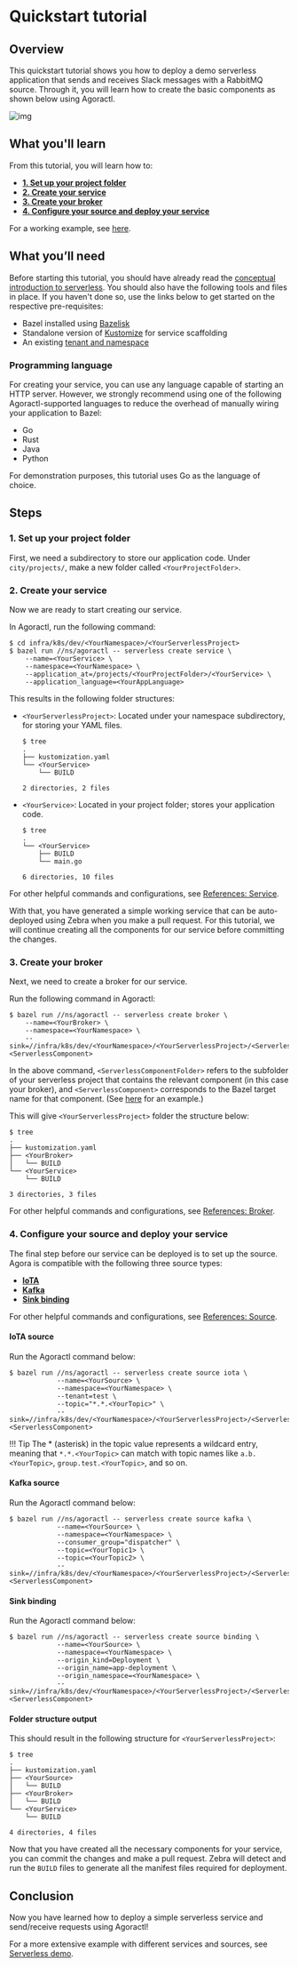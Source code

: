 # Quickstart tutorial


## Overview

This quickstart tutorial shows you how to deploy a demo serverless application that sends and receives Slack messages with a RabbitMQ source. Through it, you will learn how to create the basic components as shown below using Agoractl.

![img](assets/serverless_design_10.png)


## What you'll learn

From this tutorial, you will learn how to:

* [**1. Set up your project folder**](#1-set-up-your-project-folder)
* [**2. Create your service**](#2-create-your-service)
* [**3. Create your broker**](#3-create-your-broker)
* [**4. Configure your source and deploy your service**](#4-configure-your-source-and-deploy-your-service)

For a working example, see [here](https://github.com/wp-wcm/city/tree/main/infra/k8s/dev/agora-tenant/serverless-demo).

## What you’ll need

Before starting this tutorial, you should have already read the [conceptual introduction to serverless](README.md). You should also have the following tools and files in place. If you haven't done so, use the links below to get started on the respective pre-requisites:

* Bazel installed using [Bazelisk](https://bazel.build/install/bazelisk)
* Standalone version of [Kustomize](https://kubectl.docs.kubernetes.io/installation/kustomize) for service scaffolding
* An existing [tenant and namespace](https://github.com/wp-wcm/city/blob/main/ns/tutorial/agora-101/docs/01_tenant-ns-quickstart.md)


### Programming language

For creating your service, you can use any language capable of starting an HTTP server. However, we strongly recommend using one of the following Agoractl-supported languages to reduce the overhead of manually wiring your application to Bazel:

* Go
* Rust
* Java
* Python

For demonstration purposes, this tutorial uses Go as the language of choice.

## Steps

### 1. Set up your project folder

First, we need a subdirectory to store our application code. Under `city/projects/`, make a new folder called `<YourProjectFolder>`. 

### 2. Create your service

Now we are ready to start creating our service.

In Agoractl, run the following command:

```
$ cd infra/k8s/dev/<YourNamespace>/<YourServerlessProject>
$ bazel run //ns/agoractl -- serverless create service \
    --name=<YourService> \
    --namespace=<YourNamespace> \
    --application_at=/projects/<YourProjectFolder>/<YourService> \
    --application_language=<YourAppLanguage>
```

This results in the following folder structures:

* `<YourServerlessProject>`: Located under your namespace subdirectory, for storing your YAML files.

    ```
    $ tree
    .
    ├── kustomization.yaml
    └── <YourService>
        └── BUILD

    2 directories, 2 files
    ```

* `<YourService>`: Located in your project folder; stores your application code. 

    ```
    $ tree
    .
    └── <YourService>
        ├── BUILD
        └── main.go

    6 directories, 10 files
    ```

For other helpful commands and configurations, see [References: Service](references.md#service).

With that, you have generated a simple working service that can be auto-deployed using Zebra when you make a pull request. For this tutorial, we will continue creating all the components for our service before committing the changes.  

### 3. Create your broker

Next, we need to create a broker for our service. 

Run the following command in Agoractl:

```
$ bazel run //ns/agoractl -- serverless create broker \
    --name=<YourBroker> \
    --namespace=<YourNamespace> \
    --sink=//infra/k8s/dev/<YourNamespace>/<YourServerlessProject>/<ServerlessComponentFolder>:<ServerlessComponent>
```

In the above command, `<ServerlessComponentFolder>` refers to the subfolder of your serverless project that contains the relevant component (in this case your broker), and `<ServerlessComponent>` corresponds to the Bazel target name for that component. (See [here](https://github.com/wp-wcm/city/blob/main/infrastructure/k8s/common/iot/iota-ota-0.0.2/ota-source-binding/BUILD#L8) for an example.)

This will give `<YourServerlessProject>` folder the structure below:

```
$ tree
.
├── kustomization.yaml
├── <YourBroker>
│   └── BUILD
└── <YourService>
    └── BUILD

3 directories, 3 files
```

For other helpful commands and configurations, see [References: Broker](references.md#broker).

### 4. Configure your source and deploy your service

The final step before our service can be deployed is to set up the source. Agora is compatible with the following three source types:

* [**IoTA**](#iota-source)
* [**Kafka**](#kafka-source)
* [**Sink binding**](#sink-binding)

For other helpful commands and configurations, see [References: Source](references.md#source).

#### IoTA source

Run the Agoractl command below:

```
$ bazel run //ns/agoractl -- serverless create source iota \
            --name=<YourSource> \
            --namespace=<YourNamespace> \
            --tenant=test \
            --topic="*.*.<YourTopic>" \
            --sink=//infra/k8s/dev/<YourNamespace>/<YourServerlessProject>/<ServerlessComponentFolder>:<ServerlessComponent>
```

!!! Tip
    The \* (asterisk) in the topic value represents a wildcard entry, meaning that `*.*.<YourTopic>` can match with topic names like `a.b.<YourTopic>`, `group.test.<YourTopic>`, and so on.


#### Kafka source

Run the Agoractl command below:

```
$ bazel run //ns/agoractl -- serverless create source kafka \
            --name=<YourSource> \
            --namespace=<YourNamespace> \     
            --consumer_group="dispatcher" \            
            --topic=<YourTopic1> \        
            --topic=<YourTopic2> \ 
            --sink=//infra/k8s/dev/<YourNamespace>/<YourServerlessProject>/<ServerlessComponentFolder>:<ServerlessComponent>
```

#### Sink binding

Run the Agoractl command below:

```
$ bazel run //ns/agoractl -- serverless create source binding \
            --name=<YourSource> \
            --namespace=<YourNamespace> \
            --origin_kind=Deployment \
            --origin_name=app-deployment \
            --origin_namespace=<YourNamespace> \
            --sink=//infra/k8s/dev/<YourNamespace>/<YourServerlessProject>/<ServerlessComponentFolder>:<ServerlessComponent>
```

#### Folder structure output

This should result in the following structure for `<YourServerlessProject>`:

```
$ tree
.
├── kustomization.yaml
├── <YourSource>
│   └── BUILD
├── <YourBroker>
│   └── BUILD
└── <YourService>
    └── BUILD

4 directories, 4 files
```

Now that you have created all the necessary components for your service, you can commit the changes and make a pull request. Zebra will detect and run the `BUILD` files to generate all the manifest files required for deployment.

## Conclusion

Now you have learned how to deploy a simple serverless service and send/receive requests using Agoractl!

For a more extensive example with different services and sources, see [Serverless demo](https://developer.woven-city.toyota/docs/default/component/serverless-tutorial/serverless-using-agoractl/04_serverless-demo/).
